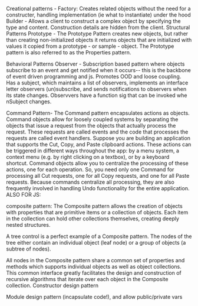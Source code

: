 Creational patterns - 
Factory: Creates related objects without the need for a constructer, handling implementation (ie what to instantiate) under the hood
Builder - Allows a client to construct a complex object by specifying the type and content. Construction details are hidden from the client. 
Structural Patterns
Prototype - The Prototype Pattern creates new objects, but rather than creating non-initialized objects it returns objects that are initialized with values it copied from a prototype - or sample - object. The Prototype pattern is also referred to as the Properties pattern. 

Behavioral Patterns
Observer - Subscription based pattern where objects subscribe to an event and get notified when it occurs-- this is the backbone of event driven programming and js. Promotes OOD and loose coupling. Has a subject, which maintains a list of observers, implements an interface letter observers (un)subscribe, and sends notifications to observers when its state changes. Observvers have a function sig that can be invoked whe nSubject changes.

Command Pattern- The Command pattern encapsulates actions as objects. Command objects allow for loosely coupled systems by separating the objects that issue a request from the objects that actually process the request. These requests are called events and the code that processes the requests are called event handlers. Suppose you are building an application that supports the Cut, Copy, and Paste clipboard actions. These actions can be triggered in different ways throughout the app: by a menu system, a context menu (e.g. by right clicking on a textbox), or by a keyboard shortcut. Command objects allow you to centralize the processing of these actions, one for each operation. So, you need only one Command for processing all Cut requests, one for all Copy requests, and one for all Paste requests.  Because commands centralize all processing, they are also frequently involved in handling Undo functionality for the entire application. 
ALSO FOR JS:

composite pattern:  The Composite pattern allows the creation of objects with properties that are primitive items or a collection of objects. Each item in the collection can hold other collections themselves, creating deeply nested structures.

A tree control is a perfect example of a Composite pattern. The nodes of the tree either contain an individual object (leaf node) or a group of objects (a subtree of nodes).

All nodes in the Composite pattern share a common set of properties and methods which supports individual objects as well as object collections. This common interface greatly facilitates the design and construction of recursive algorithms that iterate over each object in the Composite collection. 
Constructor design pattern

Module design pattern (incapsulate code!), and allow public/private vars